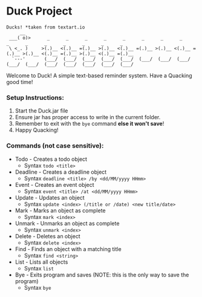 # Duck Project
```
Ducks! *taken from textart.io
     __   
 ___( o)>      _      _      _      _      _      _      _      _      _      _      _      _      _      _      _                               
 \ <_. )     >(.)__ <(.)__ =(.)__ >(.)__ <(.)__ =(.)__ >(.)__ <(.)__ =(.)__ >(.)__ <(.)__ =(.)__ >(.)__ <(.)__ =(.)__                            
  `---'       (___/  (___/  (___/  (___/  (___/  (___/  (___/  (___/  (___/  (___/  (___/  (___/  (___/  (___/  (___/                            
``` 


Welcome to Duck! A simple text-based reminder system.
Have a Quacking good time!

### Setup Instructions:
1. Start the Duck.jar file
2. Ensure jar has proper access to write in the current folder.
3. Remember to exit with the `bye` command **else it won't save**!
4. Happy Quacking!

### Commands (not case sensitive):
- Todo - Creates a todo object
    - Syntax `todo <title>`
- Deadline - Creates a deadline object
    - Syntax `deadline <title> /by <dd/MM/yyyy HHmm>`
- Event - Creates an event object
    - Syntax `event <title> /at <dd/MM/yyyy HHmm>`
- Update - Updates an object
    - Syntax `update <index> (/title or /date) <new title/date>`
- Mark - Marks an object as complete
    - Syntax `mark <index>`
- Unmark - Unmarks an object as complete
    - Syntax `unmark <index>`
- Delete - Deletes an object
    - Syntax `delete <index>`
- Find - Finds an object with a matching title
    - Syntax `find <string>`
- List - Lists all objects
    - Syntax `list`
- Bye - Exits program and saves (NOTE: this is the only way to save the program)
    - Syntax `bye`
